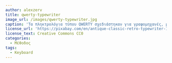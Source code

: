 ```yaml
---
author: alexzerv
title: qwerty-typewriter
image_url: /images/qwerty-typewriter.jpg
caption: 'Τα πληκτρολόγια τύπου QWERTY σχεδιάστηκαν για γραφομηχανές, με τρόπο τέτοιο ώστε ο χρήστης να εναλλάσει το χέρι με το οποίο πληκτρολογεί για να μην σφηνώνουν οι βραχίονες της μηχανής.'
license_url: 'https://pixabay.com/en/antique-classic-retro-typewriter-1867444/'
license_text: Creative Commons CC0
categories:
  - Μέθοδος
tags:
  - Keyboard
---
```

